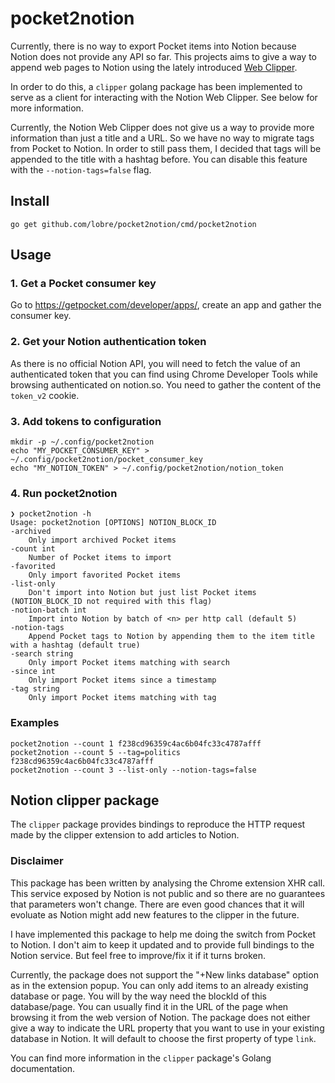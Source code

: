 # pocket2notion

Currently, there is no way to export Pocket items into Notion because Notion does not provide any API so far.
This projects aims to give a way to append web pages to Notion using the lately introduced [Web Clipper](https://www.notion.so/Web-Clipper-ba54b19ecaeb466b8070b9e683c5fce1).

In order to do this, a `clipper` golang package has been implemented to serve as a client for interacting with the Notion Web Clipper. See below for more information.

Currently, the Notion Web Clipper does not give us a way to provide more information than just a title and a URL. So we have no way to migrate tags from Pocket to Notion. In order to still pass them, I decided that tags will be appended to the title with a hashtag before. You can disable this feature with the `--notion-tags=false` flag.

## Install

    go get github.com/lobre/pocket2notion/cmd/pocket2notion

## Usage

### 1. Get a Pocket consumer key 

Go to https://getpocket.com/developer/apps/, create an app and gather the consumer key.

### 2. Get your Notion authentication token

As there is no official Notion API, you will need to fetch the value of an authenticated token that you can find using Chrome Developer Tools while browsing authenticated on notion.so. You need to gather the content of the `token_v2` cookie.

### 3. Add tokens to configuration

    mkdir -p ~/.config/pocket2notion
    echo "MY_POCKET_CONSUMER_KEY" > ~/.config/pocket2notion/pocket_consumer_key
    echo "MY_NOTION_TOKEN" > ~/.config/pocket2notion/notion_token

### 4. Run pocket2notion

    ❯ pocket2notion -h
    Usage: pocket2notion [OPTIONS] NOTION_BLOCK_ID
    -archived
        Only import archived Pocket items
    -count int
        Number of Pocket items to import
    -favorited
        Only import favorited Pocket items
    -list-only
        Don't import into Notion but just list Pocket items (NOTION_BLOCK_ID not required with this flag)
    -notion-batch int
        Import into Notion by batch of <n> per http call (default 5)
    -notion-tags
        Append Pocket tags to Notion by appending them to the item title with a hashtag (default true)
    -search string
        Only import Pocket items matching with search
    -since int
        Only import Pocket items since a timestamp
    -tag string
        Only import Pocket items matching with tag

### Examples

    pocket2notion --count 1 f238cd96359c4ac6b04fc33c4787afff
    pocket2notion --count 5 --tag=politics f238cd96359c4ac6b04fc33c4787afff
    pocket2notion --count 3 --list-only --notion-tags=false

## Notion clipper package

The `clipper` package provides bindings to reproduce the HTTP request made by the clipper extension to add articles to Notion.

### **Disclaimer**
This package has been written by analysing the Chrome extension XHR call. This service exposed by Notion is not public and so there are no guarantees that parameters won't change.
There are even good chances that it will evoluate as Notion might add new features to the clipper in the future.

I have implemented this package to help me doing the switch from Pocket to Notion. I don't aim to keep it updated and to provide full bindings to the Notion service. But feel free to improve/fix it if it turns broken. 

Currently, the package does not support the "+New links database" option as in the extension popup. You can only add items to an already existing database or page. You will by the way need the blockId of this database/page. You can usually find it in the URL of the page when browsing it from the web version of Notion. The package does not either give a way to indicate the URL property that you want to use in your existing database in Notion. It will default to choose the first property of type `link`. 

You can find more information in the `clipper` package's Golang documentation.
